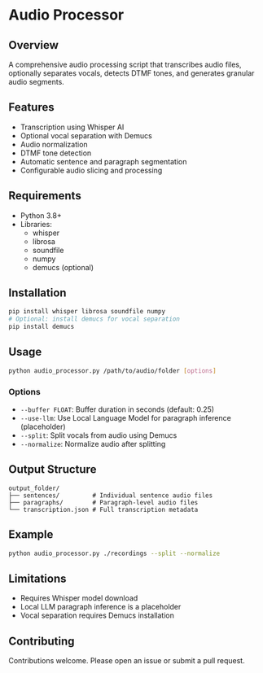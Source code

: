 # Audio Processor

## Overview
A comprehensive audio processing script that transcribes audio files, optionally separates vocals, detects DTMF tones, and generates granular audio segments.

## Features
- Transcription using Whisper AI
- Optional vocal separation with Demucs
- Audio normalization
- DTMF tone detection
- Automatic sentence and paragraph segmentation
- Configurable audio slicing and processing

## Requirements
- Python 3.8+
- Libraries:
  - whisper
  - librosa
  - soundfile
  - numpy
  - demucs (optional)

## Installation
```bash
pip install whisper librosa soundfile numpy
# Optional: install demucs for vocal separation
pip install demucs
```

## Usage
```bash
python audio_processor.py /path/to/audio/folder [options]
```

### Options
- `--buffer FLOAT`: Buffer duration in seconds (default: 0.25)
- `--use-llm`: Use Local Language Model for paragraph inference (placeholder)
- `--split`: Split vocals from audio using Demucs
- `--normalize`: Normalize audio after splitting

## Output Structure
```
output_folder/
├── sentences/         # Individual sentence audio files
├── paragraphs/        # Paragraph-level audio files
└── transcription.json # Full transcription metadata
```

## Example
```bash
python audio_processor.py ./recordings --split --normalize
```

## Limitations
- Requires Whisper model download
- Local LLM paragraph inference is a placeholder
- Vocal separation requires Demucs installation

## Contributing
Contributions welcome. Please open an issue or submit a pull request.